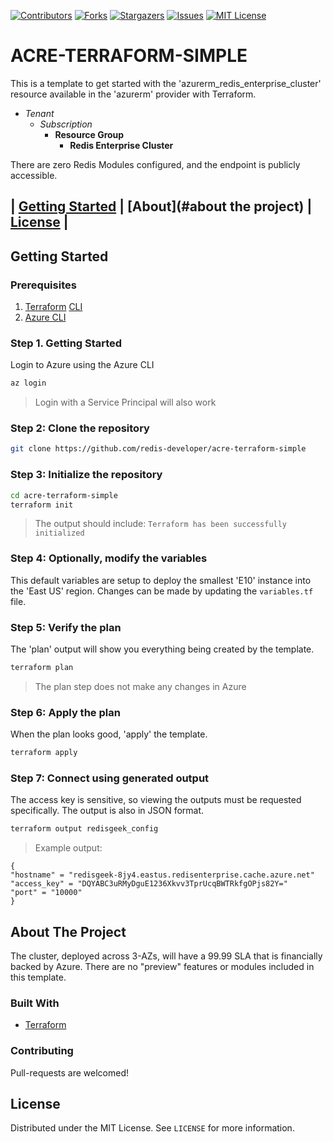 [![Contributors][contributors-shield]][contributors-url]
[![Forks][forks-shield]][forks-url]
[![Stargazers][stars-shield]][stars-url]
[![Issues][issues-shield]][issues-url]
[![MIT License][license-shield]][license-url]

# ACRE-TERRAFORM-SIMPLE

This is a template to get started with the 'azurerm_redis_enterprise_cluster' resource available in the 'azurerm' provider with Terraform.

- _Tenant_
    - _Subscription_
        - **Resource Group**
            - **Redis Enterprise Cluster**

There are zero Redis Modules configured, and the endpoint is publicly accessible.

## | [Getting Started](#getting-started) | [About](#about the project) | [License](#license) |

## Getting Started

### Prerequisites

1.  [Terraform](https://terraform.io]) [CLI](https://terraform.io/downloads.html)
2.  [Azure CLI](https://docs.microsoft.com/en-us/cli/azure/install-azure-cli)

### Step 1. Getting Started

Login to Azure using the Azure CLI

```bash
az login
```
>Login with a Service Principal will also work


### Step 2: Clone the repository

```bash
git clone https://github.com/redis-developer/acre-terraform-simple
```


### Step 3: Initialize the repository

```bash
cd acre-terraform-simple
terraform init
```
>The output should include: ```Terraform has been successfully initialized```


### Step 4: Optionally, modify the variables

This default variables are setup to deploy the smallest 'E10' instance into the 'East US' region.
Changes can be made by updating the ```variables.tf``` file.


### Step 5: Verify the plan

The 'plan' output will show you everything being created by the template.

```bash
terraform plan
```
>The plan step does not make any changes in Azure

### Step 6: Apply the plan

When the plan looks good, 'apply' the template.

```bash
terraform apply
```

### Step 7: Connect using generated output

The access key is sensitive, so viewing the outputs must be requested specifically.
The output is also in JSON format.

```bash
terraform output redisgeek_config
```
> Example output:
```
{
"hostname" = "redisgeek-8jy4.eastus.redisenterprise.cache.azure.net"
"access_key" = "DQYABC3uRMyDguE1236Xkvv3TprUcqBWTRkfgOPjs82Y="
"port" = "10000"
}
```

## About The Project

The cluster, deployed across 3-AZs, will have a 99.99 SLA that is financially backed by Azure.
There are no "preview" features or modules included in this template.

### Built With

* [Terraform](https://terraform.io)

### Contributing

Pull-requests are welcomed!

## License

Distributed under the MIT License. See `LICENSE` for more information.

<!-- MARKDOWN LINKS & IMAGES -->
<!-- https://www.markdownguide.org/basic-syntax/#reference-style-links -->
[contributors-shield]: https://img.shields.io/github/contributors/redisgeek/acre-terraform-simple.svg?style=for-the-badge
[contributors-url]: https://github.com/redisgeek/acre-terraform-simple/graphs/contributors
[forks-shield]: https://img.shields.io/github/forks/redisgeek/acre-terraform-simple.svg?style=for-the-badge
[forks-url]: https://github.com/redisgeek/acre-terraform-simple/network/members
[stars-shield]: https://img.shields.io/github/stars/redisgeek/acre-terraform-simple.svg?style=for-the-badge
[stars-url]: https://github.com/redisgeek/acre-terraform-simple/stargazers
[issues-shield]: https://img.shields.io/github/issues/redisgeek/acre-terraform-simple.svg?style=for-the-badge
[issues-url]: https://github.com/redisgeek/acre-terraform-simple/issues
[license-shield]: https://img.shields.io/github/license/redisgeek/acre-terraform-simple.svg?style=for-the-badge
[license-url]: https://github.com/redisgeek/acre-terraform-simple/blob/master/LICENSE.txt